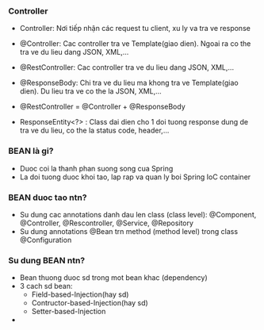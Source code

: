 ### Controller
- Controller: Nơi tiếp nhận các request tu client, xu ly va tra ve response
- @Controller: Cac controller tra ve Template(giao dien). Ngoai ra co the tra ve du lieu dang JSON, XML,...
- @RestController: Cac controller tra ve du lieu dang JSON, XML,...
- @ResponseBody: Chi tra ve du lieu ma khong tra ve Template(giao dien). Du lieu tra ve co the la JSON, XML,...
- @RestController = @Controller + @ResponseBody

- ResponseEntity<?> : Class dai dien cho 1 doi tuong response dung de tra ve du lieu, co the la status code, header,...









### BEAN là gi?
 - Duoc coi la thanh phan suong song cua Spring
 - La doi tuong duoc khoi tao, lap rap va quan ly boi Spring IoC container


### BEAN duoc tao ntn?
- Su dung cac annotations danh dau len class (class level): @Component, @Controller, @Rescontroller, @Service, @Repository
- Su dung annotations @Bean trn method (method level) trong class @Configuration



### Su dung BEAN ntn?
- Bean thuong duoc sd trong mot bean khac (dependency) 
- 3 cach sd bean:
  + Field-based-Injection(hay sd)
  + Contructor-based-Injection(hay sd)
  + Setter-based-Injection
-